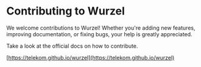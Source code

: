 <!--
SPDX-FileCopyrightText: 2024 Deutsche Telekom AG

SPDX-License-Identifier: CC0-1.0
-->
# Contributing to Wurzel

We welcome contributions to Wurzel! Whether you're adding new features, improving documentation, or fixing bugs, your help is greatly appreciated.

Take a look at the official docs on how to contribute.

[https://telekom.github.io/wurzel](https://telekom.github.io/wurzel)
